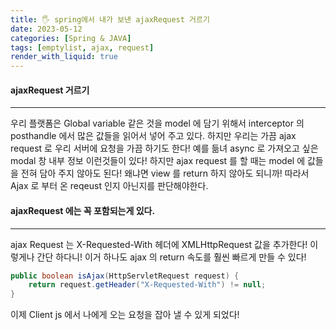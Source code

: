 ```yaml
---
title: 🖐 spring에서 내가 보낸 ajaxRequest 거르기
date: 2023-05-12
categories: [Spring & JAVA]
tags: [emptylist, ajax, request]
render_with_liquid: true
---
```

#### ajaxRequest 거르기
---
우리 플랫폼은 Global variable 같은 것을 model 에 담기 위해서 interceptor 의 posthandle 에서 많은 값들을 읽어서 넣어 주고 있다. 
하지만 우리는 가끔 ajax request 로 우리 서버에 요청을 가끔 하기도 한다! 예를 듦녀 async 로 가져오고 싶은 modal 창 내부 정보 이런것들이 있다! 하지만 ajax request 를 할 때는 model 에 값들을 전혀 담아 주지 않아도 된다! 왜냐면 view 를 return 하지 않아도 되니까! 따라서 Ajax 로 부터 온 reqeust 인지 아닌지를 판단해야한다.

#### ajaxRequest 에는 꼭 포함되는게 있다. 
---
ajax Request 는 X-Requested-With 헤더에 XMLHttpRequest 값을 추가한다! 이렇게나 간단 하다니! 이거 하나도 ajax 의 return 속도를 훨씬 빠르게 만들 수 있다!

```java
public boolean isAjax(HttpServletRequest request) {
	return request.getHeader("X-Requested-With") != null;
}
```
이제 Client js 에서 나에게 오는 요청을 잡아 낼 수 있게 되었다!